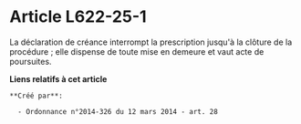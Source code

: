 # Article L622-25-1

La déclaration de créance interrompt la prescription jusqu'à la clôture de la procédure ; elle dispense de toute mise en
demeure et vaut acte de poursuites.

**Liens relatifs à cet article**

	**Créé par**:

	  - Ordonnance n°2014-326 du 12 mars 2014 - art. 28
